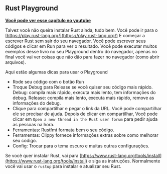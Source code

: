 ## Rust Playground

**[Você pode ver esse capítulo no youtube](https://youtu.be/-lYeJeQ11OI)**

Talvez você não queira instalar Rust ainda, tudo bem. Você pode ir para o [https://play.rust-lang.org/](https://play.rust-lang.org/) E começar a escrever Rust sem sair do seu navegador. Você pode escrever seus códigos e clicar em Run para ver o resultado. Você pode executar muitos exemplos desse livro no seu Playground dentro do navegador, apenas no final você vai ver coisas que não dão para fazer no navegador (como abrir arquivos).

Aqui estão algumas dicas para usar o Playground

- Rode seu código com o botão Run
- Troque Debug para Release se você quiser seu código mais rápido. Debug: compila mais rápido, executa mais lento, tem informações do debug. Release: compila mais lento, executa mais rápido, remove as informações do debug.
- Clique para compartilhar e pegar o link da URL. Você pode compartilhar ele se precisar de ajuda. Depois de clicar em compartilhar, Você pode clicar em `Open a new thread in the Rust user forum` para pedir ajuda as pessoas na hora.
- Ferramentas: Rustfmt formata bem o seu código.
- Ferramentas: Clippy fornece informações extras sobre como melhorar seu codigo.
- Config: Trocar para o tema escuro e muitas outras configurações.

Se você quer instalar Rust, vai para [https://www.rust-lang.org/tools/install](https://www.rust-lang.org/tools/install) e siga as instruções. Normalmente você vai usar o `rustup` para instalar e atualizar seu Rust.
